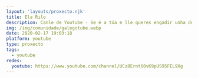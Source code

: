 ```yaml
---
layout: 'layouts/proxecto.njk'
title: Ela Rilo
description: Canle de Youtube - Se é a túa e lle queres engadir unha descripción e etiquetas, ponte en contacto con nós.
img: /img/comunidade/galegotube.webp
date: 2020-02-17 19:03:18
platform: youtube
type: proxecto
tags:
  - youtube
redes:
  youtube: https://www.youtube.com/channel/UCz8Ernt60vK9pUS95FEL9Xg
---
```


